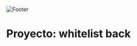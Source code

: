 ![Footer](https://user-images.githubusercontent.com/75450615/175360797-46169532-08fc-42e0-a755-0dafa43086bd.png)

# Proyecto: whitelist back
